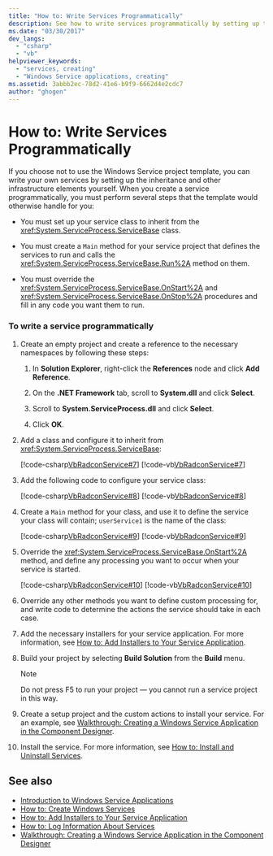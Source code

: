 ```yaml
---
title: "How to: Write Services Programmatically"
description: See how to write services programmatically by setting up the inheritance and other infrastructure elements yourself.
ms.date: "03/30/2017"
dev_langs: 
  - "csharp"
  - "vb"
helpviewer_keywords: 
  - "services, creating"
  - "Windows Service applications, creating"
ms.assetid: 3abbb2ec-78d2-41e6-b9f9-6662d4e2cdc7
author: "ghogen"
---
```

# How to: Write Services Programmatically
If you choose not to use the Windows Service project template, you can write your own services by setting up the inheritance and other infrastructure elements yourself. When you create a service programmatically, you must perform several steps that the template would otherwise handle for you:  
  
- You must set up your service class to inherit from the <xref:System.ServiceProcess.ServiceBase> class.  
  
- You must create a `Main` method for your service project that defines the services to run and calls the <xref:System.ServiceProcess.ServiceBase.Run%2A> method on them.  
  
- You must override the <xref:System.ServiceProcess.ServiceBase.OnStart%2A> and <xref:System.ServiceProcess.ServiceBase.OnStop%2A> procedures and fill in any code you want them to run.  
  
### To write a service programmatically  
  
1. Create an empty project and create a reference to the necessary namespaces by following these steps:  
  
    1. In **Solution Explorer**, right-click the **References** node and click **Add Reference**.  
  
    2. On the **.NET Framework** tab, scroll to **System.dll** and click **Select**.  
  
    3. Scroll to **System.ServiceProcess.dll** and click **Select**.  
  
    4. Click **OK**.  
  
2. Add a class and configure it to inherit from <xref:System.ServiceProcess.ServiceBase>:  
  
     [!code-csharp[VbRadconService#7](../../../samples/snippets/csharp/VS_Snippets_VBCSharp/VbRadconService/CS/MyNewService.cs#7)]
     [!code-vb[VbRadconService#7](../../../samples/snippets/visualbasic/VS_Snippets_VBCSharp/VbRadconService/VB/MyNewService.vb#7)]  
  
3. Add the following code to configure your service class:  
  
     [!code-csharp[VbRadconService#8](../../../samples/snippets/csharp/VS_Snippets_VBCSharp/VbRadconService/CS/MyNewService.cs#8)]
     [!code-vb[VbRadconService#8](../../../samples/snippets/visualbasic/VS_Snippets_VBCSharp/VbRadconService/VB/MyNewService.vb#8)]  
  
4. Create a `Main` method for your class, and use it to define the service your class will contain; `userService1` is the name of the class:  
  
     [!code-csharp[VbRadconService#9](../../../samples/snippets/csharp/VS_Snippets_VBCSharp/VbRadconService/CS/MyNewService.cs#9)]
     [!code-vb[VbRadconService#9](../../../samples/snippets/visualbasic/VS_Snippets_VBCSharp/VbRadconService/VB/MyNewService.vb#9)]  
  
5. Override the <xref:System.ServiceProcess.ServiceBase.OnStart%2A> method, and define any processing you want to occur when your service is started.  
  
     [!code-csharp[VbRadconService#10](../../../samples/snippets/csharp/VS_Snippets_VBCSharp/VbRadconService/CS/MyNewService.cs#10)]
     [!code-vb[VbRadconService#10](../../../samples/snippets/visualbasic/VS_Snippets_VBCSharp/VbRadconService/VB/MyNewService.vb#10)]  
  
6. Override any other methods you want to define custom processing for, and write code to determine the actions the service should take in each case.  
  
7. Add the necessary installers for your service application. For more information, see [How to: Add Installers to Your Service Application](how-to-add-installers-to-your-service-application.md).  
  
8. Build your project by selecting **Build Solution** from the **Build** menu.  
  
    > [!NOTE]
    > Do not press F5 to run your project — you cannot run a service project in this way.  
  
9. Create a setup project and the custom actions to install your service. For an example, see [Walkthrough: Creating a Windows Service Application in the Component Designer](walkthrough-creating-a-windows-service-application-in-the-component-designer.md).  
  
10. Install the service. For more information, see [How to: Install and Uninstall Services](how-to-install-and-uninstall-services.md).  
  
## See also

- [Introduction to Windows Service Applications](introduction-to-windows-service-applications.md)
- [How to: Create Windows Services](how-to-create-windows-services.md)
- [How to: Add Installers to Your Service Application](how-to-add-installers-to-your-service-application.md)
- [How to: Log Information About Services](how-to-log-information-about-services.md)
- [Walkthrough: Creating a Windows Service Application in the Component Designer](walkthrough-creating-a-windows-service-application-in-the-component-designer.md)
